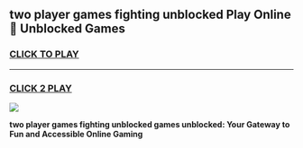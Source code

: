 
## two player games fighting unblocked Play Online 👋 Unblocked Games
<h3>
<a href="https://premium.freeplayer.one?title=two_player_games_fighting_unblocked&ref=19F">CLICK TO PLAY</a></h3>
<hr>

<h3>
<a href="https://premium.freeplayer.one?title=two_player_games_fighting_unblocked&ref=19F">CLICK 2 PLAY</a>
  
</h3>

<a href="https://premium.freeplayer.one?title=two_player_games_fighting_unblocked&ref=19F"><img src="https://clearcache.store/games.png"></a>


**two player games fighting unblocked games unblocked: Your Gateway to Fun and Accessible Online Gaming**
